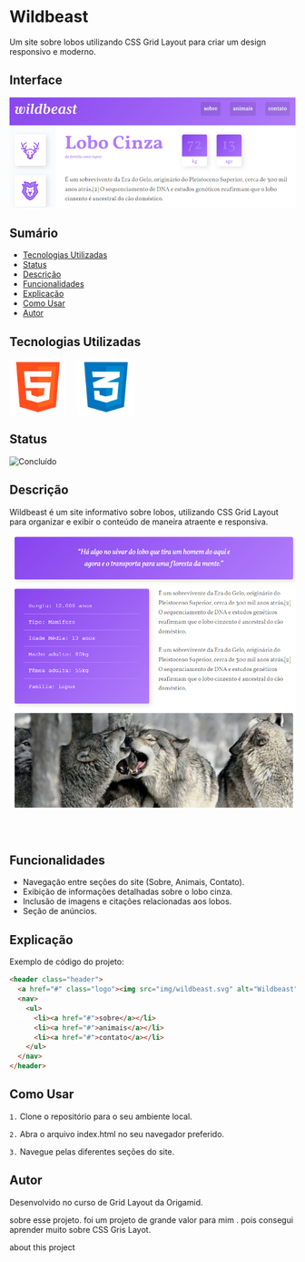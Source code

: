 # Wildbeast

Um site sobre lobos utilizando CSS Grid Layout para criar um design responsivo e moderno.

## Interface

<div align="center">
  <img src="img/logo.png" alt="Imagem do Projeto" width="900">
</div>

## Sumário

- [Tecnologias Utilizadas](#tecnologias-utilizadas)
- [Status](#status)
- [Descrição](#descrição)
- [Funcionalidades](#funcionalidades)
- [Explicação](#explicação)
- [Como Usar](#como-usar)
- [Autor](#autor)

## Tecnologias Utilizadas

<div style="display: flex; flex-direction: row;">
  <div style="margin-right: 20px; display: flex; justify-content: flex-start;">
    <img src="img/html.png" alt="Logo HTML" width="100"/>
  </div>
  <div style="margin-right: 20px; display: flex; justify-content: flex-start;">
    <img src="img/css.png" alt="Logo CSS" width="100"/>
  </div>
</div>

## Status

![Concluído](http://img.shields.io/static/v1?label=STATUS&message=CONCLUIDO&color=GREEN&style=for-the-badge)

## Descrição

Wildbeast é um site informativo sobre lobos, utilizando CSS Grid Layout para organizar e exibir o conteúdo de maneira atraente e responsiva.

<div align="center">
  <img src="img/logo2.png" alt="Imagem do Projeto" width="900">
</div>

<br></br>

## Funcionalidades

- Navegação entre seções do site (Sobre, Animais, Contato).
- Exibição de informações detalhadas sobre o lobo cinza.
- Inclusão de imagens e citações relacionadas aos lobos.
- Seção de anúncios.

## Explicação

Exemplo de código do projeto:

```html
<header class="header">
  <a href="#" class="logo"><img src="img/wildbeast.svg" alt="Wildbeast"></a>
  <nav>
    <ul>
      <li><a href="#">sobre</a></li>
      <li><a href="#">animais</a></li>
      <li><a href="#">contato</a></li>
    </ul>
  </nav>
</header>
```

## Como Usar

`1.` Clone o repositório para o seu ambiente local.

`2.` Abra o arquivo index.html no seu navegador preferido.

`3.` Navegue pelas diferentes seções do site.

## Autor
Desenvolvido no curso de Grid Layout da Origamid.

sobre esse projeto.
foi um projeto de grande valor para mim .
pois consegui aprender muito sobre CSS Gris Layot.

about this project
